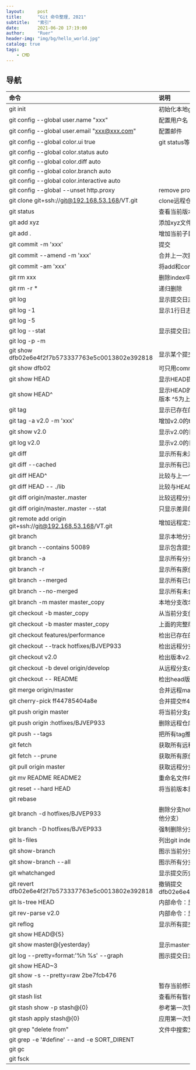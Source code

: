```yaml
---
layout:     post
title:      "Git 命令整理, 2021"
subtitle:   "索引"
date:       2021-06-20 17:19:00
author:     "Ruer"
header-img: "img/bg/hello_world.jpg"
catalog: true
tags:
    - CMD
---
```


## 导航

| 命令 | 说明 |
| :--- | :--- |
| git init                                                  | 初始化本地git仓库（创建新仓库）|
| git config --global user.name "xxx"                       | 配置用户名|
| git config --global user.email "xxx@xxx.com"              | 配置邮件|
| git config --global color.ui true                         | git status等命令自动着色|
| git config --global color.status auto| |
| git config --global color.diff auto| |
| git config --global color.branch auto| |
| git config --global color.interactive auto| |
| git config --global --unset http.proxy                    | remove  proxy configuration on git |
| git clone git+ssh://git@192.168.53.168/VT.git             | clone远程仓库 |
| git status                                                | 查看当前版本状态（是否修改） |
| git add xyz                                               | 添加xyz文件至index |
| git add .                                                 | 增加当前子目录下所有更改过的文件至index | 
| git commit -m 'xxx'                                       | 提交| 
| git commit --amend -m 'xxx'                               | 合并上一次提交（用于反复修改）| 
| git commit -am 'xxx'                                      | 将add和commit合为一步| 
| git rm xxx                                                | 删除index中的文件| 
| git rm -r *                                               | 递归删除| 
| git log                                                   | 显示提交日志| 
| git log -1                                                | 显示1行日志 -n为n行| 
| git log -5| | 
| git log --stat                                            | 显示提交日志及相关变动文件| 
| git log -p -m| | 
| git show dfb02e6e4f2f7b573337763e5c0013802e392818         | 显示某个提交的详细内容| 
| git show dfb02                                            | 可只用commitid的前几位| 
| git show HEAD                                             | 显示HEAD提交日志| 
| git show HEAD^                                            | 显示HEAD的父（上一个版本）的提交日志 ^^ 为上两个版本 ^5为上5个版本 |
| git tag                                                   | 显示已存在的tag|
| git tag -a v2.0 -m 'xxx'                                  | 增加v2.0的tag|
| git show v2.0                                             | 显示v2.0的日志及详细内容|
| git log v2.0                                              | 显示v2.0的日志|
| git diff                                                  | 显示所有未添加至index的变更|
| git diff --cached                                         | 显示所有已添加index但还未commit的变更|
| git diff HEAD^                                            | 比较与上一个版本的差异|
| git diff HEAD -- ./lib                                    | 比较与HEAD版本lib目录的差异|
| git diff origin/master..master                            | 比较远程分支master上有本地分支master上没有的|
| git diff origin/master..master --stat                     | 只显示差异的文件，不显示具体内容|
| git remote add origin git+ssh://git@192.168.53.168/VT.git | 增加远程定义（用于push/pull/fetch）|
| git branch                                                | 显示本地分支|
| git branch --contains 50089                               | 显示包含提交50089的分支|
| git branch -a                                             | 显示所有分支|
| git branch -r                                             | 显示所有原创分支|
| git branch --merged                                       | 显示所有已合并到当前分支的分支|
| git branch --no-merged                                    | 显示所有未合并到当前分支的分支|
| git branch -m master master_copy                          | 本地分支改名|
| git checkout -b master_copy                               | 从当前分支创建新分支master_copy并检出|
| git checkout -b master master_copy                        | 上面的完整版|
| git checkout features/performance                         | 检出已存在的features/performance分支|
| git checkout --track hotfixes/BJVEP933                    | 检出远程分支hotfixes/BJVEP933并创建本地跟踪分支|
| git checkout v2.0                                         | 检出版本v2.0|
| git checkout -b devel origin/develop                      | 从远程分支develop创建新本地分支devel并检出|
| git checkout -- README                                    | 检出head版本的README文件（可用于修改错误回退）|
| git merge origin/master                                   | 合并远程master分支至当前分支|
| git cherry-pick ff44785404a8e                             | 合并提交ff44785404a8e的修改|
| git push origin master                                    | 将当前分支push到远程master分支|
| git push origin :hotfixes/BJVEP933                        | 删除远程仓库的hotfixes/BJVEP933分支|
| git push --tags                                           | 把所有tag推送到远程仓库|
| git fetch                                                 | 获取所有远程分支（不更新本地分支，另需merge）|
| git fetch --prune                                         | 获取所有原创分支并清除服务器上已删掉的分支|
| git pull origin master                                    | 获取远程分支master并merge到当前分支|
| git mv README README2                                     | 重命名文件README为README2|
| git reset --hard HEAD                                     | 将当前版本重置为HEAD（通常用于merge失败回退）|
| git rebase| |
| git branch -d hotfixes/BJVEP933                           | 删除分支hotfixes/BJVEP933（本分支修改已合并到其他分支）|
| git branch -D hotfixes/BJVEP933                           | 强制删除分支hotfixes/BJVEP933|
| git ls-files                                              | 列出git index包含的文件|
| git show-branch                                           | 图示当前分支历史|
| git show-branch --all                                     | 图示所有分支历史|
| git whatchanged                                           | 显示提交历史对应的文件修改|
| git revert dfb02e6e4f2f7b573337763e5c0013802e392818       | 撤销提交dfb02e6e4f2f7b573337763e5c0013802e392818|
| git ls-tree HEAD                                          | 内部命令：显示某个git对象|
| git rev-parse v2.0                                        | 内部命令：显示某个ref对于的SHA1 HASH|
| git reflog                                                | 显示所有提交，包括孤立节点|
| git show HEAD@{5}| |
| git show master@{yesterday}                               | 显示master分支昨天的状态|
| git log --pretty=format:'%h %s' --graph                   | 图示提交日志|
| git show HEAD~3| |
| git show -s --pretty=raw 2be7fcb476| |
| git stash                                                 | 暂存当前修改，将所有至为HEAD状态|
| git stash list                                            | 查看所有暂存|
| git stash show -p stash@{0}                               | 参考第一次暂存|
| git stash apply stash@{0}                                 | 应用第一次暂存|
| git grep "delete from"                                    | 文件中搜索文本“delete from”|
| git grep -e '#define' --and -e SORT_DIRENT| |
| git gc| |
| git fsck| |